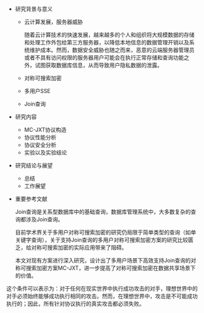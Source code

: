 + 研究背景与意义

  + 云计算发展，服务器威胁

    随着云计算技术的快速发展，越来越多的个人和组织将大规模数据的存储和处理工作外包给第三方服务器，以降低本地信息的数据管理开销以及系统维护成本。然而，数据安全威胁也随之而来，恶意的云端服务器管理员或者不具有访问权限的服务器用户可能会在执行正常存储和查询功能之外，试图获取数据库信息，从而导致用户隐私数据的泄露。

  + 对称可搜索加密

  + 多用户SSE

  + Join查询

+ 研究内容

  + MC-JXT协议构造
  + 协议性能分析
  + 协议安全分析
  + 实验以及实验结论

+ 研究结论与展望

  + 总结
  + 工作展望

+ 重要参考文献

   Join查询是关系型数据库中的基础查询，数据库管理系统中，大多数复杂的查询都涉及Join查询。

  目前学术界关于多用户对称可搜索加密的研究仍局限于简单类型的查询（如单关键字查询），关于支持Join查询的多用户对称可搜索加密方案的研究比较匮乏，给对称可搜索加密的实际应用带来了阻碍。

  本文对现有方案进行深入研究，设计出了多用户场景下高效支持Join查询的对称可搜索加密方案MC-JXT，进一步提高了对称可搜索加密在数据共享场景下的价值。



这个条件可以表示为：对于任何在现实世界中执行成功攻击的对手，理想世界中的对手必须始终能够成功执行相同的攻击。然而，在理想世界中，攻击是不可能成功执行的；因此，所有针对协议执行的真实攻击都必须失败。